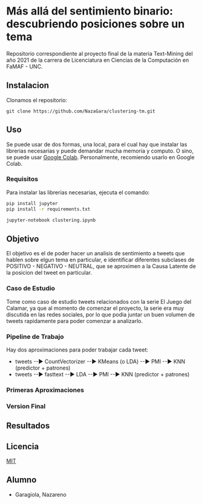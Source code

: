 # Más allá del sentimiento binario: descubriendo posiciones sobre un tema

Repositorio correspondiente al proyecto final de la materia Text-Mining del año 2021 de la carrera de Licenciatura en Ciencias de la Computación en FaMAF - UNC.

## Instalacion

Clonamos el repositorio:

`git clone https://github.com/NazaGara/clustering-tm.git`

## Uso

Se puede usar de dos formas, una local, para el cual hay que instalar las librerias necesarias y puede demandar mucha memoria y computo. O sino, se puede usar [Google Colab](https://colab.research.google.com/). Personalmente, recomiendo usarlo en Google Colab.
### Requisitos
Para instalar las librerias necesarias, ejecuta el comando:

```bash
pip install jupyter
pip install -r requirements.txt

jupyter-notebook clustering.ipynb
```
## Objetivo

El objetivo es el de poder hacer un analisis de sentimiento a tweets que hablen sobre elgun tema en particular, e identificar diferentes subclases de POSITIVO - NEGATIVO - NEUTRAL, que se aproximen a la Causa Latente de la posicion del tweet en particular.

### Caso de Estudio

Tome como caso de estudio tweets relacionados con la serie El Juego del Calamar, ya que al momento de comenzar el proyecto, la serie era muy discutida en las redes sociales, por lo que podia juntar un buen volumen de tweets rapidamente para poder comenzar a analizarlo.

### Pipeline de Trabajo

Hay dos aproximaciones para poder trabajar cada tweet:
- tweets --▶ CountVectorizer --▶ KMeans (o LDA) --▶ PMI --▶ KNN (predictor + patrones)
- tweets --▶      fasttext            --▶ LDA --▶ PMI --▶ KNN (predictor + patrones)


### Primeras Aproximaciones

### Version Final

## Resultados


## Licencia
[MIT](https://choosealicense.com/licenses/mit/)

## Alumno
- Garagiola, Nazareno